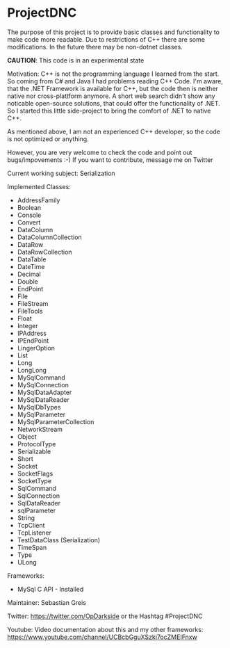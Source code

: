 # ProjectDNC
The purpose of this project is to provide basic classes and functionality to make code more readable. Due to restrictions of C++ there are some modifications. In the future there may be non-dotnet classes.

**CAUTION**: This code is in an experimental state

Motivation:
C++ is not the programming language I learned from the start. So coming from C# and Java I had problems reading C++ Code.
I'm aware, that the .NET Framework is available for C++, but the code then is neither native nor cross-plattform anymore.
A short web search didn't show any noticable open-source solutions, that could offer the functionality of .NET.
So I started this little side-project to bring the comfort of .NET to native C++.

As mentioned above, I am not an experienced C++ developer, so the code is not optimized or anything.

However, you are very welcome to check the code and point out bugs/impovements :-)
If you want to contribute, message me on Twitter

Current working subject: Serialization

Implemented Classes:
- AddressFamily
- Boolean
- Console
- Convert
- DataColumn
- DataColumnCollection
- DataRow
- DataRowCollection
- DataTable
- DateTime
- Decimal
- Double
- EndPoint
- File
- FileStream
- FileTools
- Float
- Integer
- IPAddress
- IPEndPoint
- LingerOption
- List
- Long
- LongLong
- MySqlCommand
- MySqlConnection
- MySqlDataAdapter
- MySqlDataReader
- MySqlDbTypes
- MySqlParameter
- MySqlParameterCollection
- NetworkStream
- Object
- ProtocolType
- Serializable
- Short
- Socket
- SocketFlags
- SocketType
- SqlCommand
- SqlConnection
- SqlDataReader
- sqlParameter
- String
- TcpClient
- TcpListener
- TestDataClass (Serialization)
- TimeSpan
- Type
- ULong

Frameworks:
- MySql C API - Installed

Maintainer:
Sebastian Greis

Twitter:
https://twitter.com/OpDarkside or the Hashtag #ProjectDNC

Youtube:
Video documentation about this and my other frameworks:
https://www.youtube.com/channel/UCBcbGguXSzkj7ocZMEIFnxw
